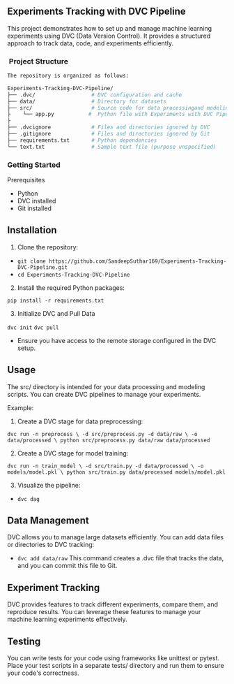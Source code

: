 ## Experiments Tracking with DVC Pipeline
This project demonstrates how to set up and manage machine learning experiments using DVC (Data Version Control). It provides a structured approach to track data, code, and experiments efficiently.


### ​ Project Structure

```bash
The repository is organized as follows:

Experiments-Tracking-DVC-Pipeline/
├── .dvc/                  # DVC configuration and cache
├── data/                  # Directory for datasets
├── src/                   # Source code for data processingand modeling
├    └── app.py           #  Python file with Experiments with DVC Pipeline
├
├── .dvcignore             # Files and directories ignored by DVC
├── .gitignore             # Files and directories ignored by Git
├── requirements.txt       # Python dependencies
└── text.txt               # Sample text file (purpose unspecified)
```

### Getting Started
Prerequisites
- Python 
- DVC installed
- Git installed

##  Installation
1. Clone the repository:

- `git clone https://github.com/SandeepSuthar169/Experiments-Tracking-DVC-Pipeline.git`
- `cd Experiments-Tracking-DVC-Pipeline`

2. Install the required Python packages:


`pip install -r requirements.txt`



3. Initialize DVC and Pull Data

`dvc init`
`dvc pull`
- Ensure you have access to the remote storage configured in the DVC setup.


## Usage
The src/ directory is intended for your data processing and modeling scripts. You can create DVC pipelines to manage your experiments.

Example:

1. Create a DVC stage for data preprocessing:

`dvc run -n preprocess \
        -d src/preprocess.py -d data/raw \
        -o data/processed \
        python src/preprocess.py data/raw data/processed`


2. Create a DVC stage for model training:


`dvc run -n train_model \
        -d src/train.py -d data/processed \
        -o models/model.pkl \
        python src/train.py data/processed models/model.pkl`

3. Visualize the pipeline:


- `dvc dag`
## Data Management
DVC allows you to manage large datasets efficiently. You can add data files or directories to DVC tracking:

- `dvc add data/raw`
This command creates a .dvc file that tracks the data, and you can commit this file to Git.

## Experiment Tracking
DVC provides features to track different experiments, compare them, and reproduce results. You can leverage these features to manage your machine learning experiments effectively.

## Testing
You can write tests for your code using frameworks like unittest or pytest. Place your test scripts in a separate tests/ directory and run them to ensure your code's correctness.
